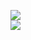 [![](https://img.shields.io/badge/Made%20With-Github%20Spray-lightgrey.svg?style=for-the-badge&logo=github)](https://github.com/Annihil/github-spray#6044)  
[![](https://i.imgur.com/2DrTn0Z.gif)](https://github.com/Annihil/github-spray)